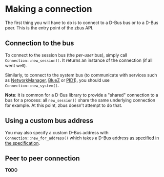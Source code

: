 # Making a connection

The first thing you will have to do is to connect to a D-Bus bus or to a D-Bus
peer. This is the entry point of the zbus API.

## Connection to the bus

To connect to the session bus (the *per-user* bus), simply call
`Connection::new_session()`. It returns an instance of the connection (if all
went well).

Similarly, to connect to the system bus (to communicate with services such as
[NetworkManager], [BlueZ] or [PID1]), you should use `Connection::new_system()`.

**Note:** it is common for a D-Bus library to provide a "shared" connection to a
bus for a process: all `new_session()` share the same underlying connection for
example. At this point, zbus doesn't attempt to do that.

## Using a custom bus address

You may also specify a custom D-Bus address with `Connection::new_for_address()`
which takes a D-Bus address [as specified in the
specification](https://dbus.freedesktop.org/doc/dbus-specification.html#addresses).

## Peer to peer connection

**TODO**

[NetworkManager]: https://developer.gnome.org/NetworkManager/stable/spec.html
[BlueZ]: https://git.kernel.org/pub/scm/bluetooth/bluez.git/tree/doc
[PID1]: https://www.freedesktop.org/wiki/Software/systemd/dbus/
